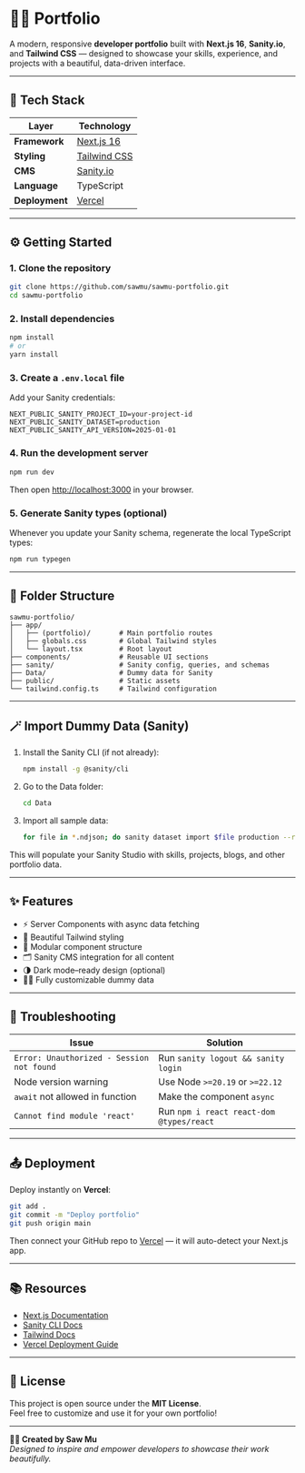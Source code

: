 # 🧑‍💻 Portfolio

A modern, responsive **developer portfolio** built with **Next.js 16**, **Sanity.io**, and **Tailwind CSS** — designed to showcase your skills, experience, and projects with a beautiful, data-driven interface.

---

## 🚀 Tech Stack

| Layer | Technology |
|-------|-------------|
| **Framework** | [Next.js 16](https://nextjs.org) |
| **Styling** | [Tailwind CSS](https://tailwindcss.com) |
| **CMS** | [Sanity.io](https://www.sanity.io) |
| **Language** | TypeScript |
| **Deployment** | [Vercel](https://vercel.com) |

---

## ⚙️ Getting Started

### 1. Clone the repository
```bash
git clone https://github.com/sawmu/sawmu-portfolio.git
cd sawmu-portfolio
```

### 2. Install dependencies
```bash
npm install
# or
yarn install
```

### 3. Create a `.env.local` file
Add your Sanity credentials:
```env
NEXT_PUBLIC_SANITY_PROJECT_ID=your-project-id
NEXT_PUBLIC_SANITY_DATASET=production
NEXT_PUBLIC_SANITY_API_VERSION=2025-01-01
```

### 4. Run the development server
```bash
npm run dev
```
Then open [http://localhost:3000](http://localhost:3000) in your browser.

### 5. Generate Sanity types (optional)
Whenever you update your Sanity schema, regenerate the local TypeScript types:
```bash
npm run typegen
```

---

## 🧠 Folder Structure
```
sawmu-portfolio/
├── app/
│   ├── (portfolio)/       # Main portfolio routes
│   ├── globals.css        # Global Tailwind styles
│   └── layout.tsx         # Root layout
├── components/            # Reusable UI sections
├── sanity/                # Sanity config, queries, and schemas
├── Data/                  # Dummy data for Sanity
├── public/                # Static assets
└── tailwind.config.ts     # Tailwind configuration
```

---

## 🪄 Import Dummy Data (Sanity)

1. Install the Sanity CLI (if not already):
   ```bash
   npm install -g @sanity/cli
   ```

2. Go to the Data folder:
   ```bash
   cd Data
   ```

3. Import all sample data:
   ```bash
   for file in *.ndjson; do sanity dataset import $file production --replace; done
   ```

This will populate your Sanity Studio with skills, projects, blogs, and other portfolio data.

---

## ✨ Features

- ⚡ Server Components with async data fetching  
- 💅 Beautiful Tailwind styling  
- 🧱 Modular component structure  
- 🗂️ Sanity CMS integration for all content  
- 🌗 Dark mode–ready design (optional)  
- 🧑‍🎨 Fully customizable dummy data  

---

## 🧰 Troubleshooting

| Issue | Solution |
|--------|-----------|
| `Error: Unauthorized - Session not found` | Run `sanity logout && sanity login` |
| Node version warning | Use Node `>=20.19` or `>=22.12` |
| `await` not allowed in function | Make the component `async` |
| `Cannot find module 'react'` | Run `npm i react react-dom @types/react` |

---

## 📤 Deployment

Deploy instantly on **Vercel**:

```bash
git add .
git commit -m "Deploy portfolio"
git push origin main
```

Then connect your GitHub repo to [Vercel](https://vercel.com/new) — it will auto-detect your Next.js app.

---

## 📚 Resources

- [Next.js Documentation](https://nextjs.org/docs)
- [Sanity CLI Docs](https://www.sanity.io/docs/cli)
- [Tailwind Docs](https://tailwindcss.com/docs)
- [Vercel Deployment Guide](https://vercel.com/docs)

---

## 🧾 License

This project is open source under the **MIT License**.  
Feel free to customize and use it for your own portfolio!

---

**👨‍💻 Created by Saw Mu**  
_Designed to inspire and empower developers to showcase their work beautifully._
